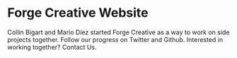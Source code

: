 # Forge Creative Website

Collin Bigart and Mario Díez started Forge Creative as a way to work on side projects together. Follow our progress on Twitter and Github. Interested in working together? Contact Us.
